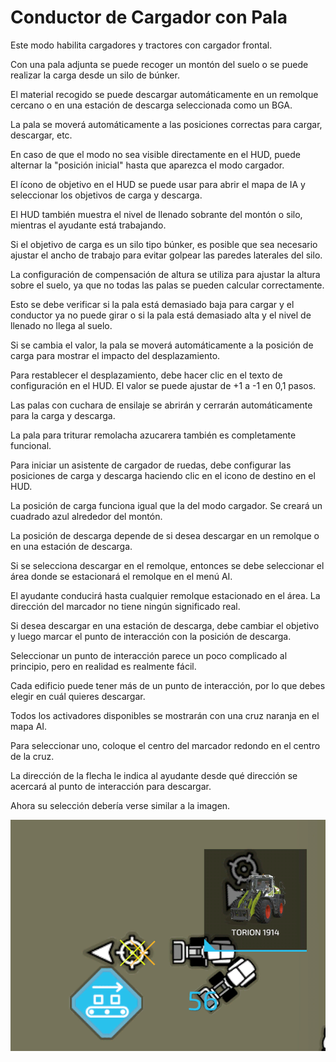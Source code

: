 # Conductor de Cargador con Pala

  
  
Este modo habilita cargadores y tractores con cargador frontal.   
  
Con una pala adjunta se puede recoger un montón del suelo o se puede realizar la carga desde un silo de búnker.  
  
El material recogido se puede descargar automáticamente en un remolque cercano o en una estación de descarga seleccionada como un BGA.  
  
La pala se moverá automáticamente a las posiciones correctas para cargar, descargar, etc.  
  
En caso de que el modo no sea visible directamente en el HUD, puede alternar la "posición inicial" hasta que aparezca el modo cargador.  
  
  
  
El ícono de objetivo en el HUD se puede usar para abrir el mapa de IA y seleccionar los objetivos de carga y descarga.  
  
El HUD también muestra el nivel de llenado sobrante del montón o silo, mientras el ayudante está trabajando.  
  
Si el objetivo de carga es un silo tipo búnker, es posible que sea necesario ajustar el ancho de trabajo para evitar golpear las paredes laterales del silo.  
  
  
  
La configuración de compensación de altura se utiliza para ajustar la altura sobre el suelo, ya que no todas las palas se pueden calcular correctamente.   
  
Esto se debe verificar si la pala está demasiado baja para cargar y el conductor ya no puede girar o si la pala está demasiado alta y el nivel de llenado no llega al suelo.  
  
Si se cambia el valor, la pala se moverá automáticamente a la posición de carga para mostrar el impacto del desplazamiento.  
  
Para restablecer el desplazamiento, debe hacer clic en el texto de configuración en el HUD.  El valor se puede ajustar de +1 a -1 en 0,1 pasos.  
  
  
  
Las palas con cuchara de ensilaje se abrirán y cerrarán automáticamente para la carga y descarga.  
  
La pala para triturar remolacha azucarera también es completamente funcional.  
  


  
  
Para iniciar un asistente de cargador de ruedas, debe configurar las posiciones de carga y descarga haciendo clic en el icono de destino en el HUD.  
  
La posición de carga funciona igual que la del modo cargador.  Se creará un cuadrado azul alrededor del montón.  
  
  
  
La posición de descarga depende de si desea descargar en un remolque o en una estación de descarga.  
  
Si se selecciona descargar en el remolque, entonces se debe seleccionar el área donde se estacionará el remolque en el menú AI.  
  
El ayudante conducirá hasta cualquier remolque estacionado en el área.  La dirección del marcador no tiene ningún significado real.  
  
Si desea descargar en una estación de descarga, debe cambiar el objetivo y luego marcar el punto de interacción con la posición de descarga.  
  


  
  
Seleccionar un punto de interacción parece un poco complicado al principio, pero en realidad es realmente fácil.  
  
Cada edificio puede tener más de un punto de interacción, por lo que debes elegir en cuál quieres descargar.  
  
Todos los activadores disponibles se mostrarán con una cruz naranja en el mapa AI.  
  
Para seleccionar uno, coloque el centro del marcador redondo en el centro de la cruz.  
  
La dirección de la flecha le indica al ayudante desde qué dirección se acercará al punto de interacción para descargar.  
  
Ahora su selección debería verse similar a la imagen.  
  


![Image](../assets/images/shovelloadertrigger_0_0_830_610.png)

